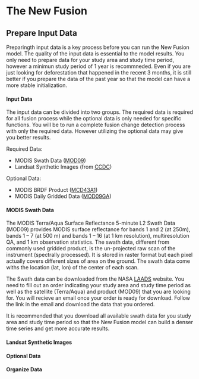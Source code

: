# The New Fusion
## Prepare Input Data
Preparingth input data is a key process before you can run the New Fusion model. The quality of the input data is essential to the model results. You only need to prepare data for your study area and study time period, however a minimun study period of 1 year is recommneded. Even if you are just looking for deforestation that happened in the recent 3 months, it is still better if you prepare the data of the past year so that the model can have a more stable initialization.  

#### Input Data
The input data can be divided into two groups. The required data is required for all fusion process while the optional data is only needed for specific functions. You will be to run a complete fusion change detection process with only the required data. However utilizing the optional data may give you better results.  

Required Data:  
- MODIS Swath Data ([MOD09](http://modis-sr.ltdri.org/guide/MOD09_UserGuide_v1_3.pdf))
- Landsat Synthetic Images (from [CCDC](http://www.sciencedirect.com/science/article/pii/S0034425714000248))

Optional Data:  
- MODIS BRDF Product ([MCD43A1](https://lpdaac.usgs.gov/dataset_discovery/modis/modis_products_table/mcd43a1))
- MODIS Daily Gridded Data ([MOD09GA](https://lpdaac.usgs.gov/dataset_discovery/modis/modis_products_table/mod09ga))

#### MODIS Swath Data
The MODIS Terra/Aqua Surface Reflectance 5-minute L2 Swath Data (MOD09) provides MODIS surface reflectance for bands 1 and 2 (at 250m), bands 1 – 7 (at 500 m) and bands 1 – 16 (at 1 km resolution), multiresolution QA, and 1 km observation statistics. The swath data, different from commonly used gridded product, is the un-projected raw scan of the instrument (spectrally processed). It is stored in raster format but each pixel actually covers different sizes of area on the ground. The swath data come withs the location (lat, lon) of the center of each scan.   

The Swath data can be downloaded from the NASA [LAADS](https://ladsweb.nascom.nasa.gov/data/search.html) website. You need to fill out an order indicating your study area and study time period as well as the satellite (Terra/Aqua) and product (MOD09) that you are looking for. You will recieve an email once your order is ready for download. Follow the link in the email and download the data that you ordered.  

It is recommended that you download all available swath data for you study area and study time period so that the New Fusion model can build a denser time series and get more accurate results.  

#### Landsat Synthetic Images


#### Optional Data


#### Organize Data





